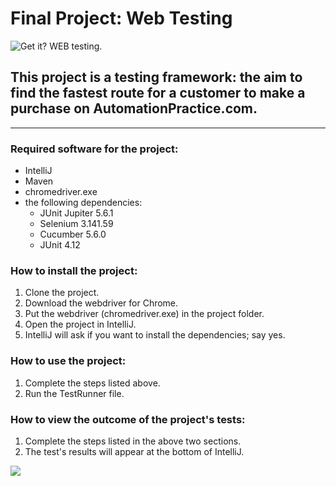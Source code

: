 # Final Project: Web Testing

![Get it? WEB testing.](https://media.giphy.com/media/DKHjPO4kwpybm/giphy.gif)

## This project is a testing framework: the aim to find the fastest route for a customer to make a purchase on AutomationPractice.com.

----

### Required software for the project:
* IntelliJ
* Maven
* chromedriver.exe
* the following dependencies:
  * JUnit Jupiter 5.6.1
  * Selenium 3.141.59
  * Cucumber 5.6.0
  * JUnit 4.12

### How to install the project:
1. Clone the project.
1. Download the webdriver for Chrome.
1. Put the webdriver (chromedriver.exe) in the project folder.
1. Open the project in IntelliJ.
1. IntelliJ will ask if you want to install the dependencies; say yes.

### How to use the project:
1. Complete the steps listed above.
1. Run the TestRunner file.

### How to view the outcome of the project's tests:
1. Complete the steps listed in the above two sections.
1. The test's results will appear at the bottom of IntelliJ.

![](https://media.giphy.com/media/10391PrBqx2LAc/giphy.gif)
